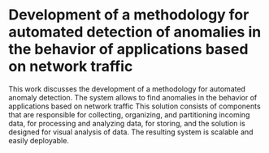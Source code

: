 # Development of a methodology for automated detection of anomalies in the behavior of applications based on network traffic

This work discusses the development of a methodology for automated anomaly detection. The system allows to find anomalies in the behavior of applications based on network traffic This solution consists of components that are responsible for collecting, organizing, and partitioning incoming data, for processing and analyzing data, for storing, and the solution is designed for visual analysis of data. The resulting system is scalable and easily deployable.
